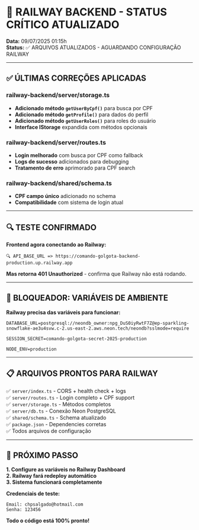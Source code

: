 # 🚨 RAILWAY BACKEND - STATUS CRÍTICO ATUALIZADO

**Data:** 09/07/2025 01:15h  
**Status:** ✅ ARQUIVOS ATUALIZADOS - AGUARDANDO CONFIGURAÇÃO RAILWAY

---

## ✅ **ÚLTIMAS CORREÇÕES APLICADAS**

### **railway-backend/server/storage.ts**
- **Adicionado método `getUserByCpf()`** para busca por CPF
- **Adicionado método `getProfile()`** para dados do perfil
- **Adicionado método `getUserRoles()`** para roles do usuário
- **Interface IStorage** expandida com métodos opcionais

### **railway-backend/server/routes.ts**  
- **Login melhorado** com busca por CPF como fallback
- **Logs de sucesso** adicionados para debugging
- **Tratamento de erro** aprimorado para CPF search

### **railway-backend/shared/schema.ts**
- **CPF campo único** adicionado no schema
- **Compatibilidade** com sistema de login atual

---

## 🔍 **TESTE CONFIRMADO**

**Frontend agora conectando ao Railway:**
```
🔍 API_BASE_URL => https://comando-golgota-backend-production.up.railway.app
```

**Mas retorna 401 Unauthorized** - confirma que Railway não está rodando.

---

## 🚨 **BLOQUEADOR: VARIÁVEIS DE AMBIENTE**

**Railway precisa das variáveis para funcionar:**

```env
DATABASE_URL=postgresql://neondb_owner:npg_DuS0iyRwtF7Z@ep-sparkling-snowflake-ae3u4svw.c-2.us-east-2.aws.neon.tech/neondb?sslmode=require

SESSION_SECRET=comando-golgota-secret-2025-production

NODE_ENV=production
```

---

## 📋 **ARQUIVOS PRONTOS PARA RAILWAY**

✅ `server/index.ts` - CORS + health check + logs  
✅ `server/routes.ts` - Login completo + CPF support  
✅ `server/storage.ts` - Métodos completos  
✅ `server/db.ts` - Conexão Neon PostgreSQL  
✅ `shared/schema.ts` - Schema atualizado  
✅ `package.json` - Dependencies corretas  
✅ Todos arquivos de configuração

---

## 🎯 **PRÓXIMO PASSO**

**1. Configure as variáveis no Railway Dashboard**  
**2. Railway fará redeploy automático**  
**3. Sistema funcionará completamente**

**Credenciais de teste:**
```
Email: chpsalgado@hotmail.com
Senha: 123456
```

**Todo o código está 100% pronto!**